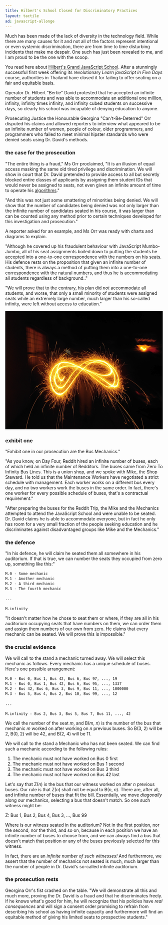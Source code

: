 ```yaml
---
title: Hilbert's School Closed for Discriminatory Practices
layout: tactile
ad: javascript-allonge
---
```


Much has been made of the lack of diversity in the technology field. While there are many causes for it and not all of the factors represent intentional or even systemic discrimination, there are from time to time disturbing incidents that make me despair. One such has just been revealed to me, and I am proud to be the one with the scoop.

You read here about [Hilbert's Grand JavaScript School][hgjs]. After a stunningly successful first week offering its revolutionary *Learn javaScript in Five Days* course, authorities in Thailand have closed it for failing to offer seating on a fair and equitable basis.

[hgjs]: http://raganwald.com/2013/02/21/hilberts-school.html

Operator Dr. Hilbert "Bertie" David protested that he accepted an infinite number of students and was able to accommodate an additional one million, infinity, infinity times infinity, and infinity cubed students on successive days, so clearly his school was incapable of denying education to anyone.

Prosecuting Justice the Honourable Georgina "Can't-Be-Deterred" Orr disputed his claims and allowed reporters to interview what appeared to be an infinite number of women, people of colour, older programmers, and programmers who failed to meet minimal hipster standards who were denied seats using Dr. David's methods.

### the case for the prosecution

"The entire thing is a fraud," Ms Orr proclaimed, "It is an illusion of equal access masking the same old tired privilege and discrimination. We will show in court that Dr. David pretended to provide access to all but secretly blocked entire classes of applicants by assigning them student IDs that would never be assigned to seats, not even given an infinite amount of time to operate his [algorithms][hgjs]."

"And this was not just some smattering of minorities being denied. We will show that the number of candidates being denied was not only larger than the infinite number of candidates seated in his course, it was larger than can be counted using any method prior to certain techniques developed for this investigation and prosecution."

A reporter asked for an example, and Ms Orr was ready with charts and diagrams to explain.

"Although he covered up his fraudulent behaviour with JavaScript Mumbo-Jumbo, all of his seat assignments boiled down to putting the students he accepted into a one-to-one correspondence with the numbers on his seats. His defence rests on the proposition that given an infinite number of students, there is always a method of putting them into a one-to-one correspondence with the natural numbers, and thus he is accommodating all students regardless of background.."

"We will prove that to the contrary, his plan did *not* accommodate all students, and worse, that only a small minority of students were assigned seats while an extremely large number, much larger than his so-called infinity, were left without access to education."

![Infinity](/assets/images/infinity.png)

### exhibit one

"Exhibit one in our prosecution are the Bus Mechanics."

"As you know, on Day Four, Reddit hired an infinite number of buses, each of which held an infinite number of Redditors. The buses came from Zero To Infinity Bus Lines. This is a union shop, and we spoke with Mike, the Shop Steward. He told us that the Maintenance Workers have negotiated a strict schedule with management. Each worker works on a different bus every day, and no two workers work the buses in the same order. In fact, there's one worker for every possible schedule of buses, that's a contractual requirement."

"After preparing the buses for the Reddit Trip, the Mike and the Mechanics attempted to attend the JavaScript School and were unable to be seated. Dr. David claims he is able to accommodate everyone, but in fact he only has room for a very small fraction of the people seeking education and he discriminates against disadvantaged groups like Mike and the Mechanics."

### the defence

"In his defence, he will claim he seated them all somewhere in his auditorium. If that is true, we can number the seats they occupied from zero up, something like this:"

    M.0 - Some mechanic
    M.1 - Another mechanic
    M.2 - A third mechanic
    M.3 - The fourth mechanic
    
    ...
    
    M.infinity

"It doesn't matter how he chose to seat them or where, if they are all in his auditorium occupying seats that have numbers on them, we can order them and assign them numbers of our own from zero. He claims that every mechanic can be seated. We will prove this is impossible."

### the crucial evidence

We will call to the stand a mechanic turned away. We will select this mechanic as follows. Every mechanic has a unique schedule of buses. Here's one possible arrangement:

    M.0 - Bus 0, Bus 1, Bus 42, Bus 6, Bus 97, ..., 19
    M.1 - Bus 0, Bus 1, Bus 42, Bus 6, Bus 95, ..., 1337
    M.2 - Bus 42, Bus 6, Bus 3, Bus 9, Bus 11, ..., 1000000
    M.3 - Bus 5, Bus 4, Bus 2, Bus 10, Bus 99, ..., 12
    
    ...
    
    M.infinity - Bus 2, Bus 3, Bus 5, Bus 7, Bus 11, ..., 42
    
We call the number of the seat *m*, and B(*m*, *n*) is the number of the bus that mechanic *m* worked on after working on *n* previous buses. So B(3, 2) will be 2, B(0, 2) will be 42, and B(2, 4) will be 11.
    
We will call to the stand a Mechanic who has not been seated. We can find such a mechanic according to the following rules:

1. The mechanic must not have worked on Bus 0 first
2. The mechanic must not have worked on Bus 1 second
3. The mechanic must not have worked on Bus 3 third
4. The mechanic must not have worked on Bus 42 last

Let's say that Z(*n*) is the bus that our witness worked on after *n* previous buses. Our rule is that Z(*n*) shall not be equal to B(*n*, *n*). There are, after all, and infinite number of buses that fit the bill. Essentially, we move *diagonally* along our mechanics, selecting a bus that doesn't match. So one such witness might be:

  Z: Bus 1, Bus 2, Bus 4, Bus 3, ..., Bus 99
  
Where is our witness seated in the auditorium? Not in the first position, nor the second, nor the third, and so on, because in each position we have an infinite number of buses to choose from, and we can always find a bus that doesn't match that position or any of the buses previously selected for this witness.

In fact, there are an *infinite number of such witnesses!* And furthermore, we assert that the number of mechanics not seated is much, much larger than the number of people in Dr. David's so-called infinite auditorium.

### the prosecution rests

Georgina Orr's fist crashed on the table. "We will demonstrate all this and much more, proving the Dr. David is a fraud and that he discriminates freely. If he knows what's good for him, he will recognize that his policies have *real consequences* and will sign a consent order promising to refrain from describing his school as having infinite capacity and furthermore will find an equitable method of giving his limited seats to prospective students."